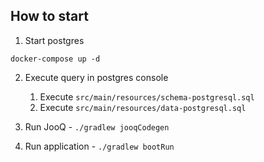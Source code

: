 
## How to start

1. Start postgres

```shell
docker-compose up -d
```

2. Execute query in postgres console
   1. Execute `src/main/resources/schema-postgresql.sql`
   2. Execute `src/main/resources/data-postgresql.sql`

3. Run JooQ - `./gradlew jooqCodegen`
4. Run application - `./gradlew bootRun`